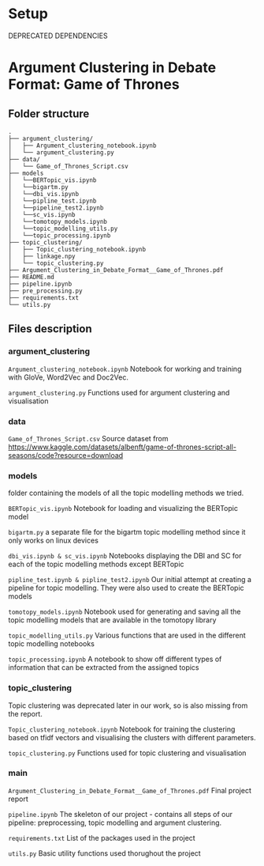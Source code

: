 # Setup
DEPRECATED DEPENDENCIES

# Argument Clustering in Debate Format: Game of Thrones

## Folder structure
```
.
├── argument_clustering/
│   ├── Argument_clustering_notebook.ipynb
│   └── argument_clustering.py
├── data/
│   └── Game_of_Thrones_Script.csv
├── models
│   └──BERTopic_vis.ipynb
│   └──bigartm.py
│   └──dbi_vis.ipynb
│   └──pipline_test.ipynb
│   └──pipeline_test2.ipynb
│   └──sc_vis.ipynb
│   └──tomotopy_models.ipynb
│   └──topic_modelling_utils.py
│   └──topic_processing.ipynb
├── topic_clustering/
│   ├── Topic_clustering_notebook.ipynb
│   ├── linkage.npy
│   └── topic_clustering.py
├── Argument_Clustering_in_Debate_Format__Game_of_Thrones.pdf
├── README.md
├── pipeline.ipynb
├── pre_processing.py
├── requirements.txt
└── utils.py
```

## Files description

### argument_clustering
```Argument_clustering_notebook.ipynb```
Notebook for working and training with GloVe, Word2Vec and Doc2Vec.


```argument_clustering.py```
Functions used for argument clustering and visualisation

### data
```Game_of_Thrones_Script.csv```
Source dataset from https://www.kaggle.com/datasets/albenft/game-of-thrones-script-all-seasons/code?resource=download


### models
folder containing the models of all the topic modelling methods we tried.

```BERTopic_vis.ipynb```
Notebook for loading and visualizing the BERTopic model

```bigartm.py```
a separate file for the bigartm topic modelling method since it only works on linux devices

```dbi_vis.ipynb & sc_vis.ipynb```
Notebooks displaying the DBI and SC for each of the topic modelling methods except BERTopic

```pipline_test.ipynb & pipline_test2.ipynb```
Our initial attempt at creating a pipeline for topic modelling. They were also used to create the BERTopic models

```tomotopy_models.ipynb```
Notebook used for generating and saving all the topic modelling models that 
are available in the tomotopy library

```topic_modelling_utils.py```
Various functions that are used in the different topic modelling notebooks

```topic_processing.ipynb```
A notebook to show off different types of information that can be extracted from the assigned topics


### topic_clustering
Topic clustering was deprecated later in our work, so is also missing from the report.

```Topic_clustering_notebook.ipynb```
Notebook for training the clustering based on tfidf vectors and visualising the clusters with different parameters. 

```topic_clustering.py```
Functions used for topic clustering and visualisation


### main

```Argument_Clustering_in_Debate_Format__Game_of_Thrones.pdf```
Final project report

```pipeline.ipynb```
The skeleton of our project - contains all steps of our pipeline: preprocessing, topic modelling and argument clustering.

```requirements.txt```
List of the packages used in the project

```utils.py```
Basic utility functions used thorughout the project
